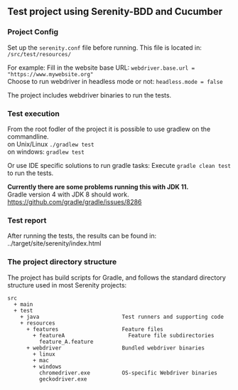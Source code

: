 
## Test project using Serenity-BDD and Cucumber

### Project Config
Set up the `serenity.conf` file before running.
This file is located in: `/src/test/resources/`

For example:
Fill in the website base URL: `webdriver.base.url = "https://www.mywebsite.org"`  
Choose to run webdriver in headless mode or not: `headless.mode = false`

The project includes webdriver binaries to run the tests.

### Test execution
From the root fodler of the project it is possible to use gradlew on the commandline.  
on Unix/Linux `./gradlew test`  
on windows: `gradlew test`  

Or use IDE specific solutions to run gradle tasks:
Execute `gradle clean test` to run the tests.  
    
__Currently there are some problems running this with JDK 11.__  
Gradle version 4 with JDK 8 should work.
https://github.com/gradle/gradle/issues/8286  

### Test report
After running the tests, the results can be found in: ../target/site/serenity/index.html

### The project directory structure
The project has build scripts for Gradle, and follows the standard directory structure used in most Serenity projects:

```
src
  + main
  + test
    + java                          Test runners and supporting code
    + resources
      + features                    Feature files
        + featureA                    Feature file subdirectories 
          feature_A.feature  
      + webdriver                   Bundled webdriver binaries
        + linux
        + mac
        + windows
          chromedriver.exe          OS-specific Webdriver binaries
          geckodriver.exe

```

